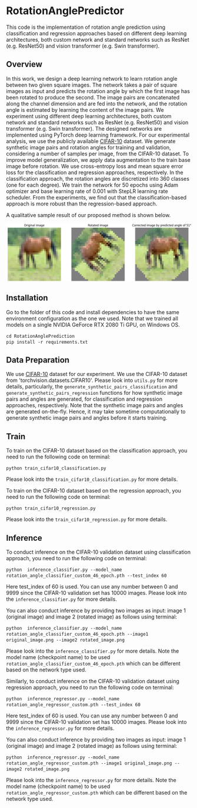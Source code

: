 # RotationAnglePredictor

This code is the implementation of rotation angle prediction using classification and regression approaches based on 
different deep learning architectures, both custom network and standard networks such as ResNet (e.g. ResNet50) and 
vision transformer (e.g. Swin transformer).


## Overview
In this work, we design a deep learning network to learn rotation angle between two given square images. The 
network takes a pair of square images as input and predicts the rotation angle by which the first image has been rotated 
to produce the second. The image pairs are concatenated along the channel dimension and are fed into the network, and the 
rotation angle is estimated by learning the content of the image pairs. We experiment using different deep learning 
architectures, both custom network and standard networks such as ResNet (e.g. ResNet50) and vision transformer 
(e.g. Swin transformer). The designed networks are implemented using PyTorch deep learning framework. For our 
experimental analysis, we use the publicly available [CIFAR-10](https://www.cs.toronto.edu/~kriz/cifar.html) dataset. 
We generate synthetic image pairs and rotation angles for training and validation, considering a number of samples per 
image, from the CIFAR-10 dataset. To improve model generalization, we apply data augmentation to the train base image 
before rotation. We use cross-entropy loss and mean square error loss for the classification and regression approaches, 
respectively. In the classification approach, the rotation angles are discretized into 360 classes (one for each degree). 
We train the network for 50 epochs using Adam optimizer and base learning rate of 0.001 with StepLR learning rate 
scheduler. From the experiments, we find out that the classification-based approach is more robust than the 
regression-based approach.


A qualitative sample result of our proposed method is shown below.

![](./sample_result_51_degree.png)



## Installation

Go to the folder of this code and install dependencies to have the same environment configuration as the one we used. 
Note that we trained all models on a single NVIDIA GeForce RTX 2080 Ti GPU, on Windows OS.

```
cd RotationAnglePrediction
pip install -r requirements.txt
```

## Data Preparation
We use [CIFAR-10](https://www.cs.toronto.edu/~kriz/cifar.html) dataset for our experiment. We use the CIFAR-10 dataset 
from 'torchvision.datasets.CIFAR10'. Please look into `utils.py` for more details, particularly, the 
`generate_synthetic_pairs_classification` and `generate_synthetic_pairs_regression` functions for how synthetic image 
pairs and angles are generated, for classification and regression approaches, respectively. Note that the synthetic image pairs and 
angles are generated on-the-fly. Hence, it may take sometime computationally to generate synthetic image pairs and angles 
before it starts training.


## Train
To train on the CIFAR-10 dataset based on the classification approach, you need to run the following code on terminal:  

```
python train_cifar10_classification.py
```

Please look into the `train_cifar10_classification.py` for more details.

To train on the CIFAR-10 dataset based on the regression approach, you need to run the following code on terminal:  

```
python train_cifar10_regression.py
```

Please look into the `train_cifar10_regression.py` for more details.

## Inference
To conduct inference on the CIFAR-10 validation dataset using classification approach, you need 
to run the following code on terminal:

```
python  inference_classifier.py --model_name rotation_angle_classifier_custom_46_epoch.pth --test_index 60
```

Here test_index of 60 is used. You can use any number between 0 and 9999 since the CIFAR-10 validation set has 10000 images. 
Please look into the `inference_classifier.py` for more details. 

You can also conduct inference by providing two images as input: image 1 (original image) and image 2 (rotated image) 
as follows using terminal:

```
python  inference_classifier.py --model_name rotation_angle_classifier_custom_46_epoch.pth --image1 original_image.png --image2 rotated_image.png
```

Please look into the `inference_classifier.py` for more details. Note the model name (checkpoint name) to be used 
`rotation_angle_classifier_custom_46_epoch.pth` which can be different based on the network type used. 

Similarly, to conduct inference on the CIFAR-10 validation dataset using regression approach, you need 
to run the following code on terminal:

```
python  inference_regressor.py --model_name rotation_angle_regressor_custom.pth --test_index 60
```

Here test_index of 60 is used. You can use any number between 0 and 9999 since the CIFAR-10 validation set has 10000 images. 
Please look into the `inference_regressor.py` for more details. 

You can also conduct inference by providing two images as input: image 1 (original image) and image 2 (rotated image) 
as follows using terminal:

```
python  inference_regressor.py --model_name rotation_angle_regressor_custom.pth --image1 original_image.png --image2 rotated_image.png
```

Please look into the `inference_regressor.py` for more details. Note the model name (checkpoint name) to be used 
`rotation_angle_regressor_custom.pth` which can be different based on the network type used. 